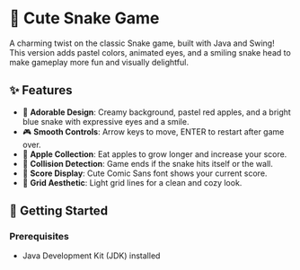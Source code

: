 # 🐍 Cute Snake Game

A charming twist on the classic Snake game, built with Java and Swing! This version adds pastel colors, animated eyes, and a smiling snake head to make gameplay more fun and visually delightful.

## ✨ Features

- 🎨 **Adorable Design**: Creamy background, pastel red apples, and a bright blue snake with expressive eyes and a smile.
- 🎮 **Smooth Controls**: Arrow keys to move, ENTER to restart after game over.
- 🍎 **Apple Collection**: Eat apples to grow longer and increase your score.
- 🧠 **Collision Detection**: Game ends if the snake hits itself or the wall.
- 🧾 **Score Display**: Cute Comic Sans font shows your current score.
- 🧱 **Grid Aesthetic**: Light grid lines for a clean and cozy look.

## 🚀 Getting Started

### Prerequisites

- Java Development Kit (JDK) installed




